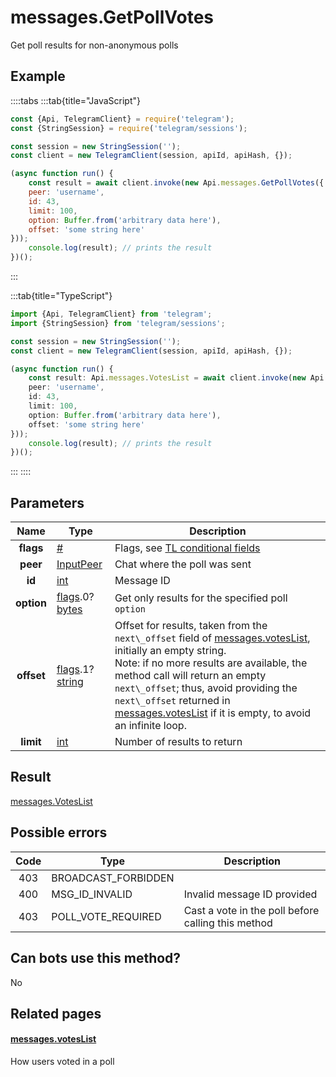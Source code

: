# messages.GetPollVotes

Get poll results for non-anonymous polls



## Example

::::tabs
:::tab{title="JavaScript"}
```js
const {Api, TelegramClient} = require('telegram');
const {StringSession} = require('telegram/sessions');

const session = new StringSession('');
const client = new TelegramClient(session, apiId, apiHash, {});

(async function run() {
    const result = await client.invoke(new Api.messages.GetPollVotes({
    peer: 'username',
    id: 43,
    limit: 100,
    option: Buffer.from('arbitrary data here'),
    offset: 'some string here'
}));
    console.log(result); // prints the result
})();
```
:::

:::tab{title="TypeScript"}
```ts
import {Api, TelegramClient} from 'telegram';
import {StringSession} from 'telegram/sessions';

const session = new StringSession('');
const client = new TelegramClient(session, apiId, apiHash, {});

(async function run() {
    const result: Api.messages.VotesList = await client.invoke(new Api.messages.GetPollVotes({
    peer: 'username',
    id: 43,
    limit: 100,
    option: Buffer.from('arbitrary data here'),
    offset: 'some string here'
}));
    console.log(result); // prints the result
})();
```
:::
::::



## Parameters

| Name | Type | Description |
| :--: | ---- | ----------- |
| **flags** | [#](https://core.telegram.org/type/%23) | Flags, see [TL conditional fields](https://core.telegram.org/mtproto/TL-combinators#conditional-fields) 
| **peer** | [InputPeer](https://core.telegram.org/type/InputPeer) | Chat where the poll was sent 
| **id** | [int](https://core.telegram.org/type/int) | Message ID 
| **option** | [flags](https://core.telegram.org/mtproto/TL-combinators#conditional-fields).0?[bytes](https://core.telegram.org/type/bytes) | Get only results for the specified poll `option` 
| **offset** | [flags](https://core.telegram.org/mtproto/TL-combinators#conditional-fields).1?[string](https://core.telegram.org/type/string) | Offset for results, taken from the `next\_offset` field of [messages.votesList](https://core.telegram.org/constructor/messages.votesList), initially an empty string.   <br>Note: if no more results are available, the method call will return an empty `next\_offset`; thus, avoid providing the `next\_offset` returned in [messages.votesList](https://core.telegram.org/constructor/messages.votesList) if it is empty, to avoid an infinite loop. 
| **limit** | [int](https://core.telegram.org/type/int) | Number of results to return 


## Result

[messages.VotesList](https://core.telegram.org/type/messages.VotesList)



## Possible errors

| Code | Type | Description |
| :--: | ---- | ----------- |
| 403 | BROADCAST\_FORBIDDEN |  
| 400 | MSG\_ID\_INVALID | Invalid message ID provided 
| 403 | POLL\_VOTE\_REQUIRED | Cast a vote in the poll before calling this method 


## Can bots use this method?

No

## Related pages

#### [messages.votesList](https://core.telegram.org/constructor/messages.votesList)

How users voted in a poll




